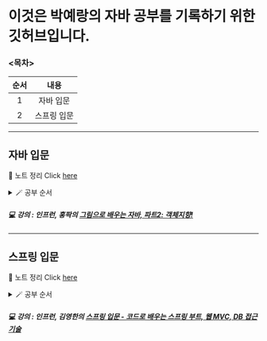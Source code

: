 # 이것은 박예랑의 자바 공부를 기록하기 위한 깃허브입니다.

### <목차>
<!--Table-->
|순서|내용|
|:--:|:--:|
|1|자바 입문|
|2|스프링 입문|

___
## 자바 입문

📝 노트 정리 Click [here](https://www.notion.so/Java-5fb11843273d411dbe5fde933d46de43)
<details><summary>🪄 공부 순서</summary>
<p>

 - [x] 객체지향 프로그래밍
 - [x] 생성자
 - [x] 레퍼런스와 스태틱
 - [x] 접근 제한자와 게터 세터
 - [x] 자바 API
 - [x] 상속
 - [x] 인터페이스
 - [x] 총정리
</p>
</details>

##### 💻 강의 : 인프런, 홍팍의 [그림으로 배우는 자바, 파트2: 객체지향!](https://www.inflearn.com/course/그림으로-배우는-자바-객체지향/dashboard)

___

## 스프링 입문

📝 노트 정리 Click [here](https://www.notion.so/Spring-ed8973eed78d4cd99bd6e7e1c6b241a0)
<details>
<summary>🪄 공부 순서</summary>
 <p>
  
 - [x] 프로젝트 환경설정
 - [x] 스프링 웹 개발 기초
 - [ ] 회원 관리 예제 - 백엔드 개발
 - [ ] 스트링 빈과 의존관계
 - [ ] 회원 관리 예제 - 웹 MVC 개발
 - [ ] 스프링 DB 접근 기술
 - [ ] AOP
 - [ ] 다음으로...
 </p>
 </details>

##### 💻 강의 : 인프런, 김영한의 [스프링 입문 - 코드로 배우는 스프링 부트, 웹 MVC, DB 접근 기술](https://www.inflearn.com/course/스프링-입문-스프링부트/dashboard)
